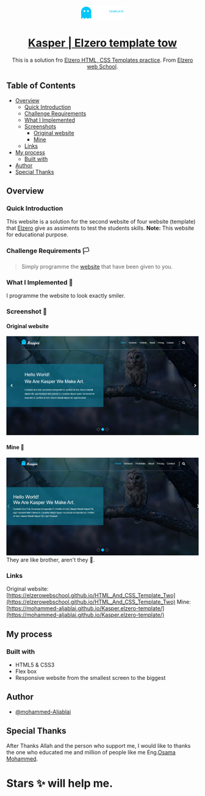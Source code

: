 <p align="center">
  <img src="./meadi/logo.png" />
  <h1 align="center"><a href="https://mohammed-aljablai.github.io/Kasper.elzero-template/"> Kasper | Elzero template tow </a></h1>
  <p align="center">
     This is a solution fro <a href="https://elzero.org/practical-html-css/">Elzero HTML, CSS Templates practice</a>. From <a href="https://elzero.org/">Elzero web School</a>.
  <br>
</p>

## Table of Contents

- [Overview](#overview)
  - [Quick Introduction](#quick-introduction)
  - [Challenge Requirements](#challenge-requirements)
  - [What I Implemented](#what-i-implemented-🤔)
  - [Screenshots](#screenshots-📸)
    - [Original website](#original-website)
    - [Mine](#mine-🌚)
  - [Links](#links)
- [My process](#my-process)
  - [Built with](#built-with)
- [Author](#author)
- [Special Thanks](#special-thanks)






## Overview

### Quick Introduction
This website is a solution for the second website of four website (template) that [Elzero](https://elzero.org/) give as assiments to test the students skills.
**Note:** This website for educational purpose.

### Challenge Requirements 🏳
> Simply programme the [website](https://elzerowebschool.github.io/HTML_And_CSS_Template_Two) that have been given to you.

### What I Implemented 🤔
I programme the website to look exactly smiler.

### Screenshot 📸
#### Original website
![The website design](./meadi/elzeroScreen.jpeg)
#### Mine 🌚
![The website Screenshot](./meadi/myScreen.jpeg)
They are like brother, aren't they 🤔.

### Links
Original website: [https://elzerowebschool.github.io/HTML_And_CSS_Template_Two](https://elzerowebschool.github.io/HTML_And_CSS_Template_Two)
Mine: [https://mohammed-aljablai.github.io/Kasper.elzero-template/](https://mohammed-aljablai.github.io/Kasper.elzero-template/)

## My process
### Built with
- HTML5 & CSS3
- Flex box
- Responsive website from the smallest screen to the biggest

## Author
- [@mohammed-Aljablai](https://github.com/mohammed-aljablai)

## Special Thanks
After Thanks Allah and the person who support me, I would like to thanks the one who educated me and million of people like me Eng.[Osama Mohammed](https://github.com/OsamaElzero).

# Stars ✨ will help me.
